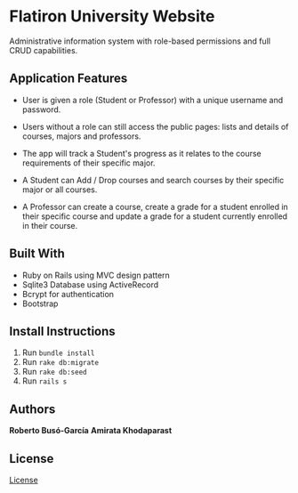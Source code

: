 # Flatiron University Website

Administrative information system with role-based permissions and full CRUD capabilities. 

## Application Features
- User is given a role (Student or Professor) with a unique username and password.

- Users without a role can still access the public pages: lists  and details of courses, majors and professors.

- The app will track a Student's progress as it relates to the course requirements of their specific major.

- A Student can Add / Drop courses and search courses by their specific major or all courses.

- A Professor can create a course, create a grade for a student enrolled in their specific course and update a grade for a student currently enrolled in their course.


## Built With
- Ruby on Rails using MVC design pattern
- Sqlite3 Database using ActiveRecord
- Bcrypt for authentication
- Bootstrap


## Install Instructions
1. Run `bundle install`
2. Run `rake db:migrate`
3. Run `rake db:seed`
4. Run `rails s`


## Authors
**Roberto Busó-García**
**Amirata Khodaparast**

## License
[License](./LICENSE.md)
